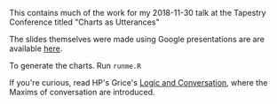 This contains much of the work for my 2018-11-30 talk at the Tapestry Conference titled "Charts as Utterances"

The slides themselves were made using Google presentations are are available [here](https://docs.google.com/presentation/d/1yOmkpES3IZB__sJqLT1yILWuN3ErixUDhg0NZ9O48OY).

To generate the charts.  Run `runme.R`

If you're curious, read HP's Grice's [Logic and Conversation](http://lefft.xyz/psycholingAU16/readings/grice1975-logic-and-conversation.pdf), where the Maxims of conversation are introduced.
